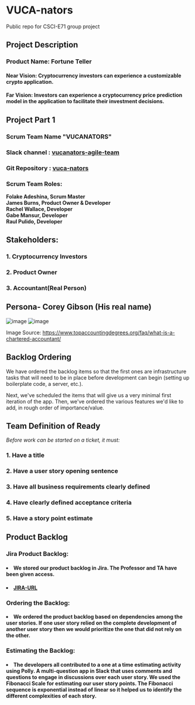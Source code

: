 # VUCA-nators
Public repo for CSCI-E71 group project

## Project Description
### Product Name: Fortune Teller

#### Near Vision: Cryptocurrency investors can experience a customizable crypto application.
#### Far Vision: Investors can experience a cryptocurrency price prediction model in the application to facilitate their investment decisions.   

## Project Part 1
###  Scrum Team Name  "VUCANATORS"
###  Slack channel : [vucanators-agile-team](https://agilesoftwarecourse.slack.com/archives/C02L5H02672)
###  Git Repository : [vuca-nators](https://github.com/gabemansur/vuca-nators)
###  Scrum Team Roles:
**Folake Adeshina, Scrum Master** <br/>
**James Burns, Product Owner & Developer** <br/>
**Rachel Wallace, Developer** <br/>
**Gabe Mansur, Developer** <br/>
**Raul Pulido, Developer**

## Stakeholders:
### 1. Cryptocurrency Investors
### 2. Product Owner
### 3. Accountant(Real Person)


## Persona- Corey Gibson (His real name)
![image](https://user-images.githubusercontent.com/65990764/139624331-da912d5b-2341-4a1e-8ce2-805027d8e77d.png)
![image](https://user-images.githubusercontent.com/65990764/139624081-3b11c9fd-277d-48a9-bead-34b4fd5c5bd7.png)

Image Source: https://www.topaccountingdegrees.org/faq/what-is-a-chartered-accountant/

## Backlog Ordering

We have ordered the backlog items so that the first ones are infrastructure tasks that will need to be in place before development can begin (setting up boilerplate code, a server, etc.).

Next, we've scheduled the items that will give us a very minimal first iteration of the app. Then, we've ordered the various features we'd like to add, in rough order of importance/value.

## Team Definition of Ready

*Before work can be started on a ticket, it must:*
### 1. Have a title
### 2. Have a user story opening sentence
### 3. Have all business requirements clearly defined
### 4. Have clearly defined acceptance criteria
### 5. Have a story point estimate

## Product Backlog
### Jira Product Backlog: <br/>
#### <li> We stored our product backlog in Jira. The Professor and TA have been given access.</li>
#### <li> [JIRA-URL](https://vuca-nators.atlassian.net/jira/software/projects/FT/boards/1/backlog) </li>

### Ordering the Backlog: <br/>
#### <li> We ordered the product backlog based on dependencies among the user stories. If one user story relied on the complete development of another user story then we would prioritize the one that did not rely on the other. </li>


### Estimating the Backlog: <br/>
#### <li> The developers all contributed to a one at a time estimating activity using Polly. A multi-question app in Slack that uses comments and questions to engage in discussions over each user story. We used the Fibonacci Scale for estimating our user story points. The Fibonacci sequence is exponential instead of linear so it helped us to identify the different complexities of each story. </li>




